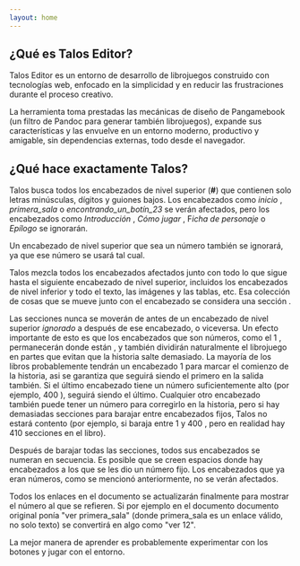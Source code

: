 ```yaml
---
layout: home
---
```


## ¿Qué es Talos Editor?

​Talos Editor es un entorno de desarrollo de librojuegos construido con tecnologías web, enfocado en la simplicidad y en reducir las frustraciones durante el proceso creativo.

La herramienta toma prestadas  las mecánicas de diseño de Pangamebook​ (un filtro de Pandoc para generar también librojuegos), expande sus características y las envuelve en un entorno moderno, productivo y amigable, sin dependencias externas, todo desde el navegador.

## ¿Qué hace exactamente Talos?

Talos busca todos los encabezados de nivel superior (**#**) que contienen solo letras minúsculas, dígitos y guiones bajos. Los encabezados como *inicio* , *primera_sala* o *encontrando_un_botín_23* se verán afectados, pero los encabezados como *Introducción* , *Cómo jugar* , F*icha de personaje* o *Epílogo* se ignorarán.

Un encabezado de nivel superior que sea un número también se ignorará, ya que ese número se usará tal cual.

Talos mezcla todos los encabezados afectados junto con todo lo que sigue hasta el siguiente encabezado de nivel superior, incluidos los encabezados de nivel inferior y todo el texto, las imágenes y las tablas, etc. Esa colección de cosas que se mueve junto con el encabezado se considera una sección .

Las secciones nunca se moverán de antes de un encabezado de nivel superior *ignorado* a después de ese encabezado, o viceversa. Un efecto importante de esto es que los encabezados que son números, como el 1 , permanecerán donde están , y también dividirán naturalmente el librojuego en partes que evitan que la historia salte demasiado. La mayoría de los libros probablemente tendrán un encabezado 1 para marcar el comienzo de la historia, asi se garantiza que seguirá siendo el primero en la salida también. Si el último encabezado tiene un número suficientemente alto (por ejemplo, 400 ), seguirá siendo el último. Cualquier otro encabezado también puede tener un número para corregirlo en la historia, pero si hay demasiadas secciones para barajar entre encabezados fijos, Talos no estará contento (por ejemplo, si baraja entre 1 y 400 , pero en realidad hay 410 secciones en el libro).

Después de barajar todas las secciones, todos sus encabezados se numeran en secuencia. Es posible que se creen espacios donde hay encabezados a los que se les dio un número fijo. Los encabezados que ya eran números, como se mencionó anteriormente, no se verán afectados.

Todos los enlaces en el documento se actualizarán finalmente para mostrar el número al que se refieren. Si por ejemplo en el documento documento original ponía "ver primera_sala" (donde primera_sala es un enlace válido, no solo texto) se convertirá en algo como "ver 12".

La mejor manera de aprender es probablemente experimentar con los botones y jugar  con el entorno.
